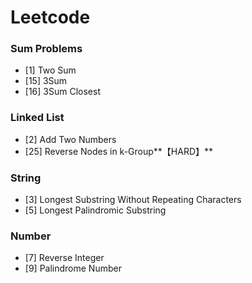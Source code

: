 # Leetcode

### Sum Problems

- [1] Two Sum
- [15] 3Sum
- [16] 3Sum Closest



### Linked List

- [2] Add Two Numbers
- [25] Reverse Nodes in k-Group**【HARD】**



### String

- [3] Longest Substring Without Repeating Characters
- [5] Longest Palindromic Substring



### Number

- [7] Reverse Integer
- [9] Palindrome Number